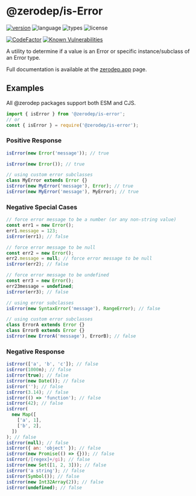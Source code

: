 # @zerodep/is-Error

[![version](https://img.shields.io/npm/v/@zerodep/is-error?style=flat-square&color=blue)](https://www.npmjs.com/package/@zerodep/is-error)
![language](https://img.shields.io/badge/typescript-100%25-blue?style=flat-square)
![types](https://img.shields.io/badge/types-included-blue?style=flat-square)
![license](https://img.shields.io/github/license/cdepage/zerodep?color=blue&style=flat-square)

[![CodeFactor](https://www.codefactor.io/repository/github/cdepage/zerodep/badge)](https://www.codefactor.io/repository/github/cdepage/zerodep)
[![Known Vulnerabilities](https://snyk.io/test/github/cdepage/zerodep/badge.svg)](https://snyk.io/test/github/cdepage/zerodep)

A utility to determine if a value is an Error or specific instance/subclass of an Error type.

Full documentation is available at the [zerodep.app](http://zerodep.app/#/is/error) page.

## Examples

All @zerodep packages support both ESM and CJS.

```javascript
import { isError } from '@zerodep/is-error';
// or
const { isError } = require('@zerodep/is-error');
```

### Positive Response

```javascript
isError(new Error('message')); // true

isError(new Error()); // true

// using custom error subclasses
class MyError extends Error {}
isError(new MyError('message'), Error); // true
isError(new MyError('message'), MyError); // true
```

### Negative Special Cases

```javascript
// force error message to be a number (or any non-string value)
const err1 = new Error();
err1.message = 123;
isError(err1); // false

// force error message to be null
const err2 = new Error();
err2.message = null; // force error message to be null
isError(err2); // false

// force error message to be undefined
const err3 = new Error();
err23message = undefined;
isError(err3); // false

// using error subclasses
isError(new SyntaxError('message'), RangeError); // false

// using custom error subclasses
class ErrorA extends Error {}
class ErrorB extends Error {}
isError(new ErrorA('message'), ErrorB); // false
```

### Negative Response

```javascript
isError(['a', 'b', 'c']); // false
isError(1000n); // false
isError(true); // false
isError(new Date()); // false
isError(''); // false
isError(3.14); // false
isError(() => 'function'); // false
isError(42); // false
isError(
  new Map([
    ['a', 1],
    ['b', 2],
  ])
); // false
isError(null); // false
isError({ an: 'object' }); // false
isError(new Promise(() => {})); // false
isError(/[regex]+/gi); // false
isError(new Set([1, 2, 3])); // false
isError('a string'); // false
isError(Symbol()); // false
isError(new Int32Array(2)); // false
isError(undefined); // false
```
